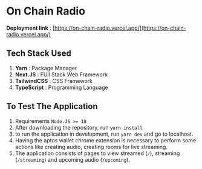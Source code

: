 # On Chain Radio

**Deployment link** : [https://on-chain-radio.vercel.app/](https://on-chain-radio.vercel.app/)

## Tech Stack Used

1. **Yarn** : Package Manager
2. **Next.JS** : FUll Stack Web Framework
3. **TailwindCSS** : CSS Framework
4. **TypeScript** : Programming Language

## To Test The Application

1. Requirements `Node.JS >= 18`
2. After downloading the repository, run `yarn install`
3. to run the application in development, run `yarn dev` and go to localhost.
4. Having the aptos wallet chrome extension is necessary to perform some actions like creating audio, creating rooms for live streaming.
5. The application consists of pages to view streamed (`/`), streaming (`/streaming`) and upcoming audio (`/upcoming`).
